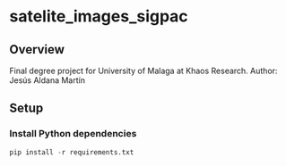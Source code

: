 # satelite_images_sigpac

## Overview

Final degree project for University of Malaga at Khaos Research. Author: Jesús Aldana Martín

## Setup

### Install Python dependencies

```Python
pip install -r requirements.txt
```